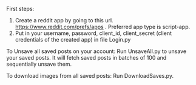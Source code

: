 First steps:
1. Create a reddit app by going to this url. https://www.reddit.com/prefs/apps . Preferred app type is script-app.
2. Put in your username, password, client_id, client_secret (client credentials of the created app) in file Login.py

To Unsave all saved posts on your account:
Run UnsaveAll.py to unsave your saved posts. It will fetch saved posts in batches of 100 and sequentially unsave them.

To download images from all saved posts:
Run DownloadSaves.py.